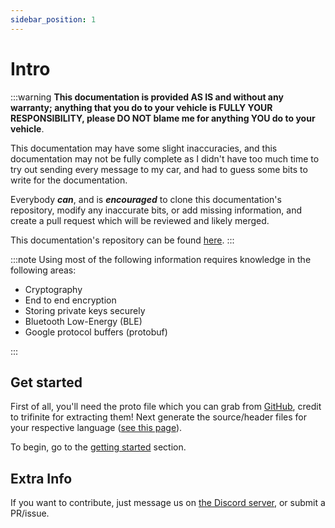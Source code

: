 ```yaml
---
sidebar_position: 1
---
```


# Intro

:::warning
**This documentation is provided AS IS and without any warranty; anything that you do to your vehicle is FULLY YOUR RESPONSIBILITY, please DO NOT blame me for anything YOU do to your vehicle**.

This documentation may have some slight inaccuracies, and this documentation may not be fully complete as I didn't have too much time to try out sending every message to my car, and had to guess some bits to write for the documentation.

Everybody **_can_**, and is **_encouraged_** to clone this documentation's repository, modify any inaccurate bits, or add missing information, and create a pull request which will be reviewed and likely merged.

This documentation's repository can be found [here](https://github.com/ArchGryphon9362/teslabtapi).
:::

:::note
Using most of the following information requires knowledge in the following areas:

- Cryptography
- End to end encryption
- Storing private keys securely
- Bluetooth Low-Energy (BLE)
- Google protocol buffers (protobuf)

:::

## Get started

First of all, you'll need the proto file which you can grab from [GitHub](https://github.com/trifinite/vcsec-archive/tree/master/protos), credit to trifinite for extracting them!
Next generate the source/header files for your respective language ([see this page](https://developers.google.com/protocol-buffers/docs/overview#generating)).

To begin, go to the [getting started](start) section.

## Extra Info

If you want to contribute, just message us on [the Discord server](discord), or submit a PR/issue.
